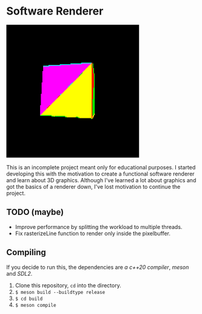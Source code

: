 # Software Renderer

![](softr.gif)

This is an incomplete project meant only for educational purposes.
I started developing this with the motivation to create a functional software renderer and learn about 3D graphics.
Although I've learned a lot about graphics and got the basics of a renderer down, I've lost motivation to continue the project.

## TODO (maybe)

* Improve performance by splitting the workload to multiple threads.
* Fix rasterizeLine function to render only inside the pixelbuffer.

## Compiling

If you decide to run this, the dependencies are *a c++20 compiler*, *meson* and *SDL2*.
1. Clone this repository, `cd` into the directory.
2. `$ meson build --buildtype release`
3. `$ cd build`
4. `$ meson compile`
